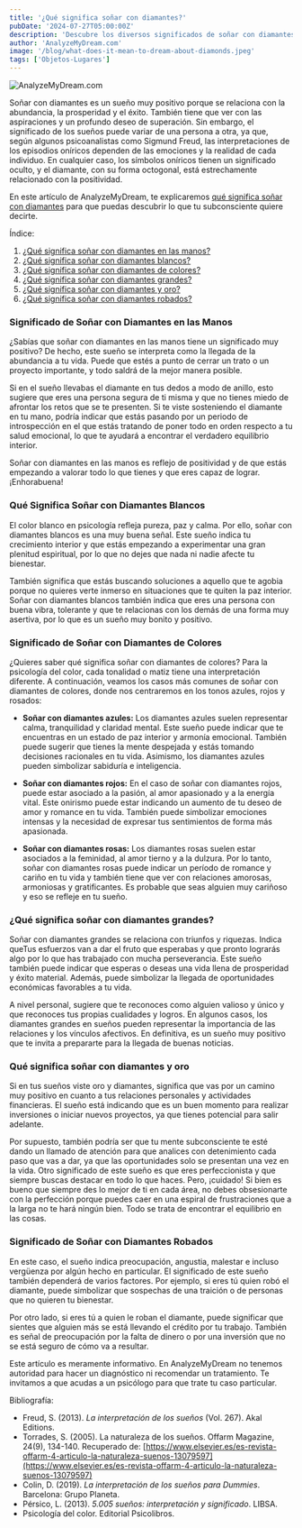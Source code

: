 ```yaml
---
title: '¿Qué significa soñar con diamantes?'
pubDate: '2024-07-27T05:00:00Z'
description: 'Descubre los diversos significados de soñar con diamantes, desde la representación de la abundancia y el éxito hasta la interpretación de sueños específicos relacionados con estas preciosas gemas.'
author: 'AnalyzeMyDream.com'
image: '/blog/what-does-it-mean-to-dream-about-diamonds.jpeg'
tags: ['Objetos-Lugares']
---
```


![AnalyzeMyDream.com](/blog/what-does-it-mean-to-dream-about-diamonds.jpeg)

Soñar con diamantes es un sueño muy positivo porque se relaciona con la abundancia, la prosperidad y el éxito. También tiene que ver con las aspiraciones y un profundo deseo de superación. Sin embargo, el significado de los sueños puede variar de una persona a otra, ya que, según algunos psicoanalistas como Sigmund Freud, las interpretaciones de los episodios oníricos dependen de las emociones y la realidad de cada individuo. En cualquier caso, los símbolos oníricos tienen un significado oculto, y el diamante, con su forma octogonal, está estrechamente relacionado con la positividad.

En este artículo de AnalyzeMyDream, te explicaremos [qué significa soñar con diamantes](#que-significa-soñar-con-diamantes) para que puedas descubrir lo que tu subconsciente quiere decirte.

Índice:

1. [¿Qué significa soñar con diamantes en las manos?](#que-significa-soñar-con-diamantes-en-las-manos)
2. [¿Qué significa soñar con diamantes blancos?](#que-significa-soñar-con-diamantes-blancos)
3. [¿Qué significa soñar con diamantes de colores?](#que-significa-soñar-con-diamantes-de-colores)
4. [¿Qué significa soñar con diamantes grandes?](#que-significa-soñar-con-diamantes-grandes)
5. [¿Qué significa soñar con diamantes y oro?](#que-significa-soñar-con-diamantes-y-oro)
6. [¿Qué significa soñar con diamantes robados?](#significado-de-soñar-con-diamantes-robados)

### Significado de Soñar con Diamantes en las Manos

¿Sabías que soñar con diamantes en las manos tiene un significado muy positivo? De hecho, este sueño se interpreta como la llegada de la abundancia a tu vida. Puede que estés a punto de cerrar un trato o un proyecto importante, y todo saldrá de la mejor manera posible.

Si en el sueño llevabas el diamante en tus dedos a modo de anillo, esto sugiere que eres una persona segura de ti misma y que no tienes miedo de afrontar los retos que se te presenten. Si te viste sosteniendo el diamante en tu mano, podría indicar que estás pasando por un periodo de introspección en el que estás tratando de poner todo en orden respecto a tu salud emocional, lo que te ayudará a encontrar el verdadero equilibrio interior.

Soñar con diamantes en las manos es reflejo de positividad y de que estás empezando a valorar todo lo que tienes y que eres capaz de lograr. ¡Enhorabuena!

### Qué Significa Soñar con Diamantes Blancos

El color blanco en psicología refleja pureza, paz y calma. Por ello, soñar con diamantes blancos es una muy buena señal. Este sueño indica tu crecimiento interior y que estás empezando a experimentar una gran plenitud espiritual, por lo que no dejes que nada ni nadie afecte tu bienestar.

También significa que estás buscando soluciones a aquello que te agobia porque no quieres verte inmerso en situaciones que te quiten la paz interior. Soñar con diamantes blancos también indica que eres una persona con buena vibra, tolerante y que te relacionas con los demás de una forma muy asertiva, por lo que es un sueño muy bonito y positivo.

### Significado de Soñar con Diamantes de Colores

¿Quieres saber qué significa soñar con diamantes de colores? Para la psicología del color, cada tonalidad o matiz tiene una interpretación diferente. A continuación, veamos los casos más comunes de soñar con diamantes de colores, donde nos centraremos en los tonos azules, rojos y rosados:

- **Soñar con diamantes azules:** Los diamantes azules suelen representar calma, tranquilidad y claridad mental. Este sueño puede indicar que te encuentras en un estado de paz interior y armonía emocional. También puede sugerir que tienes la mente despejada y estás tomando decisiones racionales en tu vida. Asimismo, los diamantes azules pueden simbolizar sabiduría e inteligencia.

- **Soñar con diamantes rojos:** En el caso de soñar con diamantes rojos, puede estar asociado a la pasión, al amor apasionado y a la energía vital. Este onirismo puede estar indicando un aumento de tu deseo de amor y romance en tu vida. También puede simbolizar emociones intensas y la necesidad de expresar tus sentimientos de forma más apasionada.

- **Soñar con diamantes rosas:** Los diamantes rosas suelen estar asociados a la feminidad, al amor tierno y a la dulzura. Por lo tanto, soñar con diamantes rosas puede indicar un período de romance y cariño en tu vida y también tiene que ver con relaciones amorosas, armoniosas y gratificantes. Es probable que seas alguien muy cariñoso y eso se refleje en tu sueño.

### ¿Qué significa soñar con diamantes grandes?

Soñar con diamantes grandes se relaciona con triunfos y riquezas. Indica queTus esfuerzos van a dar el fruto que esperabas y que pronto lograrás algo por lo que has trabajado con mucha perseverancia. Este sueño también puede indicar que esperas o deseas una vida llena de prosperidad y éxito material. Además, puede simbolizar la llegada de oportunidades económicas favorables a tu vida.

A nivel personal, sugiere que te reconoces como alguien valioso y único y que reconoces tus propias cualidades y logros. En algunos casos, los diamantes grandes en sueños pueden representar la importancia de las relaciones y los vínculos afectivos. En definitiva, es un sueño muy positivo que te invita a prepararte para la llegada de buenas noticias.

### Qué significa soñar con diamantes y oro

Si en tus sueños viste oro y diamantes, significa que vas por un camino muy positivo en cuanto a tus relaciones personales y actividades financieras. El sueño está indicando que es un buen momento para realizar inversiones o iniciar nuevos proyectos, ya que tienes potencial para salir adelante.

Por supuesto, también podría ser que tu mente subconsciente te esté dando un llamado de atención para que analices con detenimiento cada paso que vas a dar, ya que las oportunidades solo se presentan una vez en la vida. Otro significado de este sueño es que eres perfeccionista y que siempre buscas destacar en todo lo que haces. Pero, ¡cuidado! Si bien es bueno que siempre des lo mejor de ti en cada área, no debes obsesionarte con la perfección porque puedes caer en una espiral de frustraciones que a la larga no te hará ningún bien. Todo se trata de encontrar el equilibrio en las cosas.

### Significado de Soñar con Diamantes Robados

En este caso, el sueño indica preocupación, angustia, malestar e incluso vergüenza por algún hecho en particular. El significado de este sueño también dependerá de varios factores. Por ejemplo, si eres tú quien robó el diamante, puede simbolizar que sospechas de una traición o de personas que no quieren tu bienestar.

Por otro lado, si eres tú a quien le roban el diamante, puede significar que sientes que alguien más se está llevando el crédito por tu trabajo. También es señal de preocupación por la falta de dinero o por una inversión que no se está seguro de cómo va a resultar.

Este artículo es meramente informativo. En AnalyzeMyDream no tenemos autoridad para hacer un diagnóstico ni recomendar un tratamiento. Te invitamos a que acudas a un psicólogo para que trate tu caso particular.

Bibliografía:

- Freud, S. (2013). _La interpretación de los sueños_ (Vol. 267). Akal Editions.
- Torrades, S. (2005). La naturaleza de los sueños. Offarm Magazine, 24(9), 134-140. Recuperado de: [https://www.elsevier.es/es-revista-offarm-4-articulo-la-naturaleza-suenos-13079597](https://www.elsevier.es/es-revista-offarm-4-articulo-la-naturaleza-suenos-13079597)
- Colin, D. (2019). _La interpretación de los sueños para Dummies_. Barcelona: Grupo Planeta.
- Pérsico, L. (2013). _5.005 sueños: interpretación y significado_. LIBSA.
- Psicología del color. Editorial Psicolibros.